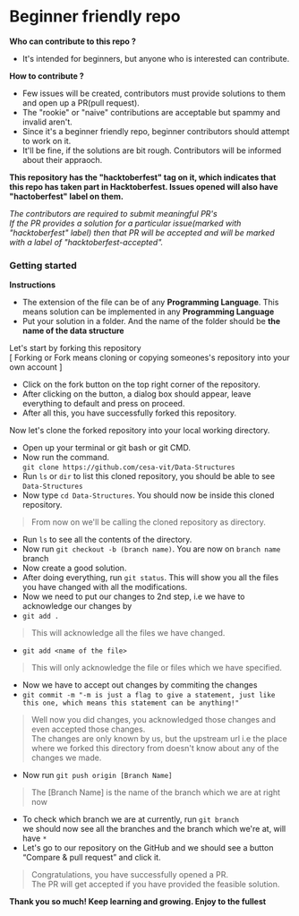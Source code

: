 # Beginner friendly repo 
**Who can contribute to this repo ?**
- It's intended for beginners, but anyone who is interested can contribute. <br />

**How to contribute ?**
- Few issues will be created, contributors must provide solutions to them and open up a PR(pull request).
- The "rookie" or "naive" contributions are acceptable but spammy and invalid aren't.
- Since it's a beginner friendly repo, beginner contributors should attempt to work on it.
- It'll be fine, if the solutions are bit rough. Contributors will be informed about their appraoch.

**This repository has the "hacktoberfest" tag on it, which indicates that this repo has taken part in Hacktoberfest. Issues opened will also have "hactoberfest" label on them.**

_The contributors are required to submit meaningful PR's_ \
_If the PR provides a solution for a particular issue(marked with "hacktoberfest" label) then that PR will be accepted and will be marked with a label of "hacktoberfest-accepted"._

### Getting started 

**Instructions**
- The extension of the file can be of any **Programming Language**. This means solution can be implemented in any **Programming Language**
- Put your solution in a folder. And the name of the folder should be **the name of the data structure**

Let's start by forking this repository<br />
[ Forking or Fork means cloning or copying someones's repository into your own account ]
- Click on the fork button on the top right corner of the repository.
- After clicking on the button, a dialog box should appear, leave everything to default and press on proceed.
- After all this, you have successfully forked this repository.

Now let's clone the forked repository into your local working directory.
- Open up your terminal or git bash or git CMD.
- Now run the command.<br />
`git clone https://github.com/cesa-vit/Data-Structures`<br />
- Run `ls` or `dir` to list this cloned repository, you should be able to see `Data-Structures` <br />
- Now type `cd Data-Structures`. You should now be inside this cloned repository.
 > From now on we'll be calling the cloned repository as directory.
- Run `ls` to see all the contents of the directory.
- Now run `git checkout -b (branch name)`. You are now on `branch name` branch
- Now create a good solution.
- After doing everything, run `git status`. This will show you all the files you have changed with all the modifications.
- Now we need to put our changes to 2nd step, i.e we have to acknowledge our changes by
- `git add .`
> This will acknowledge all the files we have changed.
- `git add <name of the file>`
> This will only acknowledge the file or files which we have specified.
- Now we have to accept out changes by commiting the changes
- `git commit -m "-m is just a flag to give a statement, just like this one, which means this statement can be anything!"`
> Well now you did changes, you acknowledged those changes and even accepted those changes. <br />
The changes are only known by us, but the upstream url i.e the place where we forked this directory from doesn't know about any of the changes we made.
- Now run `git push origin [Branch Name]`
> The [Branch Name] is the name of the branch which we are at right now
- To check which branch we are at currently, run `git branch` <br />we should now see all the branches and the branch which we're at, will have `*`
- Let's go to our repository on the GitHub and we should see a button “Compare & pull request” and click it.
> Congratulations, you have successfully opened a PR.<br /> The PR will get accepted if you have provided the feasible solution.


**Thank you so much! Keep learning and growing. Enjoy to the fullest**
